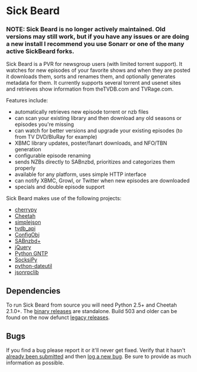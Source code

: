 Sick Beard
=====

### NOTE: Sick Beard is no longer actively maintained. Old versions may still work, but if you have any issues or are doing a new install I recommend you use Sonarr or one of the many active SickBeard forks.

Sick Beard is a PVR for newsgroup users (with limited torrent support). It watches for new episodes of your favorite shows and when they are posted it downloads them, sorts and renames them, and optionally generates metadata for them. It currently supports several torrent and usenet sites and retrieves show information from theTVDB.com and TVRage.com.

Features include:

* automatically retrieves new episode torrent or nzb files
* can scan your existing library and then download any old seasons or episodes you're missing
* can watch for better versions and upgrade your existing episodes (to from TV DVD/BluRay for example)
* XBMC library updates, poster/fanart downloads, and NFO/TBN generation
* configurable episode renaming
* sends NZBs directly to SABnzbd, prioritizes and categorizes them properly
* available for any platform, uses simple HTTP interface
* can notify XBMC, Growl, or Twitter when new episodes are downloaded
* specials and double episode support


Sick Beard makes use of the following projects:

* [cherrypy][cherrypy]
* [Cheetah][cheetah]
* [simplejson][simplejson]
* [tvdb_api][tvdb_api]
* [ConfigObj][configobj]
* [SABnzbd+][sabnzbd]
* [jQuery][jquery]
* [Python GNTP][pythongntp]
* [SocksiPy][socks]
* [python-dateutil][dateutil]
* [jsonrpclib][jsonrpclib]

## Dependencies

To run Sick Beard from source you will need Python 2.5+ and Cheetah 2.1.0+.
The [binary releases][githubdownloads] are standalone. Build 503 and older can be found on the now defunct [legacy releases][googledownloads].

## Bugs

If you find a bug please report it or it'll never get fixed. Verify that it hasn't [already been submitted][googleissues] and then [log a new bug][googlenewissue]. Be sure to provide as much information as possible.

[cherrypy]: http://www.cherrypy.org
[cheetah]: http://www.cheetahtemplate.org/
[simplejson]: http://code.google.com/p/simplejson/ 
[tvdb_api]: http://github.com/dbr/tvdb_api
[configobj]: http://www.voidspace.org.uk/python/configobj.html
[sabnzbd]: http://www.sabnzbd.org/
[jquery]: http://jquery.com
[pythongntp]: http://github.com/kfdm/gntp
[socks]: http://code.google.com/p/socksipy-branch/
[dateutil]: http://labix.org/python-dateutil
[googledownloads]: http://code.google.com/p/sickbeard/downloads/list
[googleissues]: http://code.google.com/p/sickbeard/issues/list
[googlenewissue]: http://code.google.com/p/sickbeard/issues/entry
[jsonrpclib]: https://github.com/joshmarshall/jsonrpclib
[githubdownloads]: https://github.com/midgetspy/Sick-Beard/releases
